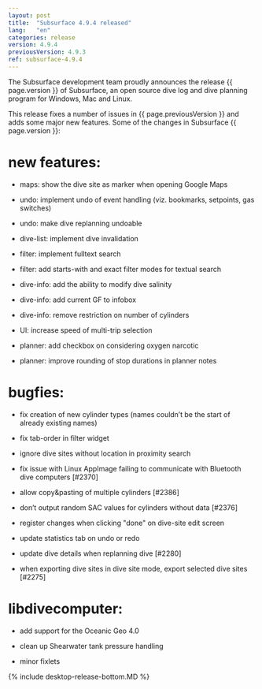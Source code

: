 ```yaml
---
layout: post
title:  "Subsurface 4.9.4 released"
lang:   "en"
categories: release
version: 4.9.4
previousVersion: 4.9.3
ref: subsurface-4.9.4
---
```


The Subsurface development team proudly announces the release {{ page.version }} of Subsurface, an open source dive log and dive planning program for Windows, Mac and Linux.

This release fixes a number of issues in {{ page.previousVersion }} and adds some major new features. Some of the changes in Subsurface {{ page.version }}:

# new features:

  - maps: show the dive site as marker when opening Google Maps

  - undo: implement undo of event handling (viz. bookmarks, setpoints, gas switches)

  - undo: make dive replanning undoable

  - dive-list: implement dive invalidation

  - filter: implement fulltext search

  - filter: add starts-with and exact filter modes for textual search

  - dive-info: add the ability to modify dive salinity

  - dive-info: add current GF to infobox

  - dive-info: remove restriction on number of cylinders

  - UI: increase speed of multi-trip selection

  - planner: add checkbox on considering oxygen narcotic

  - planner: improve rounding of stop durations in planner notes

# bugfies:

  - fix creation of new cylinder types (names couldn’t be the start of already existing names)

  - fix tab-order in filter widget

  - ignore dive sites without location in proximity search

  - fix issue with Linux AppImage failing to communicate with Bluetooth dive computers \[\#2370\]

  - allow copy\&pasting of multiple cylinders \[\#2386\]

  - don’t output random SAC values for cylinders without data \[\#2376\]

  - register changes when clicking "done" on dive-site edit screen

  - update statistics tab on undo or redo

  - update dive details when replanning dive \[\#2280\]

  - when exporting dive sites in dive site mode, export selected dive sites \[\#2275\]

# libdivecomputer:

  - add support for the Oceanic Geo 4.0

  - clean up Shearwater tank pressure handling

  - minor fixlets

{% include desktop-release-bottom.MD %}

